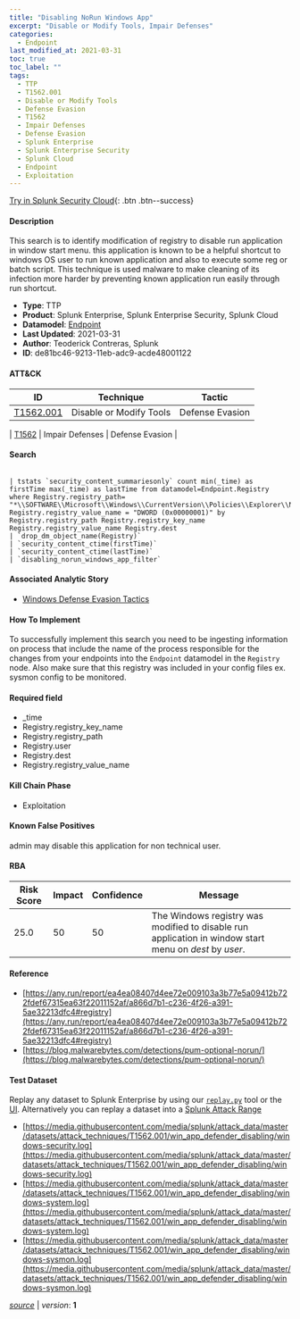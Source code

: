 ```yaml
---
title: "Disabling NoRun Windows App"
excerpt: "Disable or Modify Tools, Impair Defenses"
categories:
  - Endpoint
last_modified_at: 2021-03-31
toc: true
toc_label: ""
tags:
  - TTP
  - T1562.001
  - Disable or Modify Tools
  - Defense Evasion
  - T1562
  - Impair Defenses
  - Defense Evasion
  - Splunk Enterprise
  - Splunk Enterprise Security
  - Splunk Cloud
  - Endpoint
  - Exploitation
---
```




[Try in Splunk Security Cloud](https://www.splunk.com/en_us/cyber-security.html){: .btn .btn--success}

#### Description

This search is to identify modification of registry to disable run application in window start menu. this application is known to be a helpful shortcut to windows OS user to run known application and also to execute some reg or batch script. This technique is used malware to make cleaning of its infection more harder by preventing known application run easily through run shortcut.

- **Type**: TTP
- **Product**: Splunk Enterprise, Splunk Enterprise Security, Splunk Cloud
- **Datamodel**: [Endpoint](https://docs.splunk.com/Documentation/CIM/latest/User/Endpoint)
- **Last Updated**: 2021-03-31
- **Author**: Teoderick Contreras, Splunk
- **ID**: de81bc46-9213-11eb-adc9-acde48001122


#### ATT&CK

| ID          | Technique   | Tactic         |
| ----------- | ----------- |--------------- |
| [T1562.001](https://attack.mitre.org/techniques/T1562/001/) | Disable or Modify Tools | Defense Evasion |



| [T1562](https://attack.mitre.org/techniques/T1562/) | Impair Defenses | Defense Evasion |





#### Search

```

| tstats `security_content_summariesonly` count min(_time) as firstTime max(_time) as lastTime from datamodel=Endpoint.Registry where Registry.registry_path= "*\\SOFTWARE\\Microsoft\\Windows\\CurrentVersion\\Policies\\Explorer\\NoRun" Registry.registry_value_name = "DWORD (0x00000001)" by Registry.registry_path Registry.registry_key_name Registry.registry_value_name Registry.dest 
| `drop_dm_object_name(Registry)` 
| `security_content_ctime(firstTime)` 
| `security_content_ctime(lastTime)` 
| `disabling_norun_windows_app_filter`
```

#### Associated Analytic Story
* [Windows Defense Evasion Tactics](/stories/windows_defense_evasion_tactics)


#### How To Implement
To successfully implement this search you need to be ingesting information on process that include the name of the process responsible for the changes from your endpoints into the `Endpoint` datamodel in the `Registry` node. Also make sure that this registry was included in your config files ex. sysmon config to be monitored.

#### Required field
* _time
* Registry.registry_key_name
* Registry.registry_path
* Registry.user
* Registry.dest
* Registry.registry_value_name


#### Kill Chain Phase
* Exploitation


#### Known False Positives
admin may disable this application for non technical user.


#### RBA

| Risk Score  | Impact      | Confidence   | Message      |
| ----------- | ----------- |--------------|--------------|
| 25.0 | 50 | 50 | The Windows registry was modified to disable run application in window start menu on $dest$ by $user$. |




#### Reference

* [https://any.run/report/ea4ea08407d4ee72e009103a3b77e5a09412b722fdef67315ea63f22011152af/a866d7b1-c236-4f26-a391-5ae32213dfc4#registry](https://any.run/report/ea4ea08407d4ee72e009103a3b77e5a09412b722fdef67315ea63f22011152af/a866d7b1-c236-4f26-a391-5ae32213dfc4#registry)
* [https://blog.malwarebytes.com/detections/pum-optional-norun/](https://blog.malwarebytes.com/detections/pum-optional-norun/)



#### Test Dataset
Replay any dataset to Splunk Enterprise by using our [`replay.py`](https://github.com/splunk/attack_data#using-replaypy) tool or the [UI](https://github.com/splunk/attack_data#using-ui).
Alternatively you can replay a dataset into a [Splunk Attack Range](https://github.com/splunk/attack_range#replay-dumps-into-attack-range-splunk-server)

* [https://media.githubusercontent.com/media/splunk/attack_data/master/datasets/attack_techniques/T1562.001/win_app_defender_disabling/windows-security.log](https://media.githubusercontent.com/media/splunk/attack_data/master/datasets/attack_techniques/T1562.001/win_app_defender_disabling/windows-security.log)
* [https://media.githubusercontent.com/media/splunk/attack_data/master/datasets/attack_techniques/T1562.001/win_app_defender_disabling/windows-system.log](https://media.githubusercontent.com/media/splunk/attack_data/master/datasets/attack_techniques/T1562.001/win_app_defender_disabling/windows-system.log)
* [https://media.githubusercontent.com/media/splunk/attack_data/master/datasets/attack_techniques/T1562.001/win_app_defender_disabling/windows-sysmon.log](https://media.githubusercontent.com/media/splunk/attack_data/master/datasets/attack_techniques/T1562.001/win_app_defender_disabling/windows-sysmon.log)



[*source*](https://github.com/splunk/security_content/tree/develop/detections/endpoint/disabling_norun_windows_app.yml) \| *version*: **1**